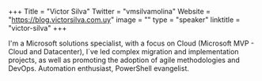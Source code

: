 +++
Title = "Victor Silva"
Twitter = "vmsilvamolina"
Website = "https://blog.victorsilva.com.uy"
image = ""
type = "speaker"
linktitle = "victor-silva"
+++

I'm a Microsoft solutions specialist, with a focus on Cloud (Microsoft MVP - Cloud and Datacenter), I´ve led complex migration and implementation projects, as well as promoting the adoption of agile methodologies and DevOps. Automation enthusiast, PowerShell evangelist.